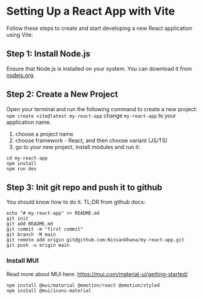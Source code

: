 
# Setting Up a React App with Vite

Follow these steps to create and start developing a new React application using Vite:

## Step 1: Install Node.js
Ensure that Node.js is installed on your system. You can download it from [nodejs.org](https://nodejs.org/).

## Step 2: Create a New Project
Open your terminal and run the following command to create a new project:
`npm create vite@latest my-react-app`
change `my-react-app` to your application name.
1. choose a project name
2. choose framework - React, and then choose variant (JS/TS)
3. go to your new project, install modules and run it:
```
cd my-react-app
npm install
npm run dev
```

## Step 3: Init git repo and push it to github
You should know how to do it. TL;DR from github docs:
```
echo "# my-react-app" >> README.md
git init
git add README.md
git commit -m "first commit"
git branch -M main
git remote add origin git@github.com:NissanOhana/my-react-app.git
git push -u origin main
```

### Install MUI
Read more about MUI here: https://mui.com/material-ui/getting-started/
```
npm install @mui/material @emotion/react @emotion/styled
npm install @mui/icons-material

```
